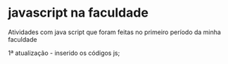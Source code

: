 # javascript na faculdade
Atividades com java script que foram feitas no primeiro período da minha faculdade

1ª atualização - inserido os códigos js;
